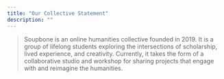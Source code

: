 ```yaml
---
title: "Our Collective Statement"
description: ""
---
```


> Soupbone is an online humanities collective founded in 2019. It is a group of lifelong students exploring the intersections of scholarship, lived experience, and creativity. Currently, it takes the form of a collaborative studio and workshop for sharing projects that engage with and reimagine the humanities.